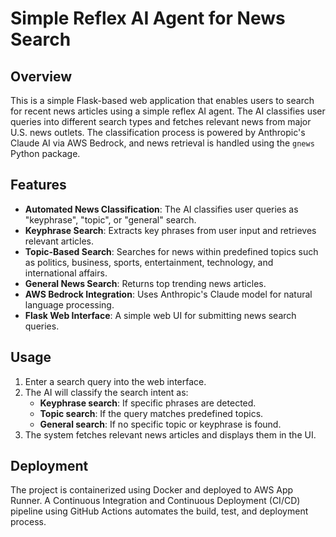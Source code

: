 # Simple Reflex AI Agent for News Search

## Overview
This is a simple Flask-based web application that enables users to search for recent news articles using a simple reflex AI agent. The AI classifies user queries into different search types and fetches relevant news from major U.S. news outlets. The classification process is powered by Anthropic's Claude AI via AWS Bedrock, and news retrieval is handled using the `gnews` Python package.

## Features
- **Automated News Classification**: The AI classifies user queries as "keyphrase", "topic", or "general" search.
- **Keyphrase Search**: Extracts key phrases from user input and retrieves relevant articles.
- **Topic-Based Search**: Searches for news within predefined topics such as politics, business, sports, entertainment, technology, and international affairs.
- **General News Search**: Returns top trending news articles.
- **AWS Bedrock Integration**: Uses Anthropic's Claude model for natural language processing.
- **Flask Web Interface**: A simple web UI for submitting news search queries.

## Usage
1. Enter a search query into the web interface.
2. The AI will classify the search intent as:
   - **Keyphrase search**: If specific phrases are detected.
   - **Topic search**: If the query matches predefined topics.
   - **General search**: If no specific topic or keyphrase is found.
3. The system fetches relevant news articles and displays them in the UI.
   
## Deployment
The project is containerized using Docker and deployed to AWS App Runner. A Continuous Integration and Continuous Deployment (CI/CD) pipeline using GitHub Actions automates the build, test, and deployment process.